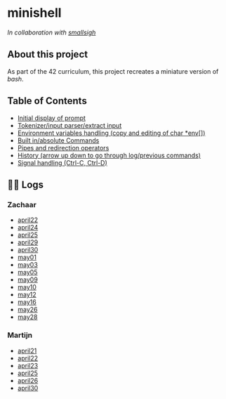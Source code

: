 # minishell
*In collaboration with [smallsigh](www.github.com/smallsigh)*

## About this project

As part of the 42 curriculum, this project recreates a miniature version of *bash*. 

## Table of Contents
 - [Initial display of prompt](./docs/general/roadmap/display_prompt.md)
 - [Tokenizer/input parser/extract input](./docs/general/roadmap/tokenizer.md)
 - [Environment variables handling (copy and editing of char *env[])](./docs/general/roadmap/environment_variables.md)
 - [Built in/absolute Commands](./docs/general/roadmap/built_in_commands.md)
 - [Pipes and redirection operators](./docs/general/roadmap/pipes_and_redirection.md)
 - [History (arrow up down to go through log/previous commands)](./docs/general/roadmap/history.md)
 - [Signal handling (Ctrl-C, Ctrl-D)](./docs/general/roadmap/signal_handling.md)

<!-- START LOGS -->
## 🧑‍💻 Logs

### Zachaar
- [april22](docs/zachaar/daily_logs/april22.md)
- [april24](docs/zachaar/daily_logs/april24.md)
- [april25](docs/zachaar/daily_logs/april25.md)
- [april29](docs/zachaar/daily_logs/april29.md)
- [april30](docs/zachaar/daily_logs/april30.md)
- [may01](docs/zachaar/daily_logs/may01.md)
- [may03](docs/zachaar/daily_logs/may03.md)
- [may05](docs/zachaar/daily_logs/may05.md)
- [may09](docs/zachaar/daily_logs/may09.md)
- [may10](docs/zachaar/daily_logs/may10.md)
- [may12](docs/zachaar/daily_logs/may12.md)
- [may16](docs/zachaar/daily_logs/may16.md)
- [may26](docs/zachaar/daily_logs/may26.md)
- [may28](docs/zachaar/daily_logs/may28.md)

### Martijn
- [april21](docs/martijn/daily_logs/april21.md)
- [april22](docs/martijn/daily_logs/april22.md)
- [april23](docs/martijn/daily_logs/april23.md)
- [april25](docs/martijn/daily_logs/april25.md)
- [april26](docs/martijn/daily_logs/april26.md)
- [april30](docs/martijn/daily_logs/april30.md)
